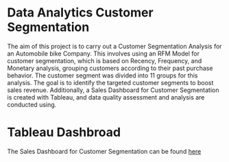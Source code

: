 # Data Analytics Customer Segmentation

The aim of this project is to carry out a Customer Segmentation Analysis for an Automobile bike Company. This involves using an RFM Model for customer segmentation, which is based on Recency, Frequency, and Monetary analysis, grouping customers according to their past purchase behavior. The customer segment was divided into 11 groups for this analysis. The goal is to identify the targeted customer segments to boost sales revenue. Additionally, a Sales Dashboard for Customer Segmentation is created with Tableau, and data quality assessment and analysis are conducted using.

# Tableau Dashbroad
The Sales Dashboard for Customer Segmentation can be found [here](https://public.tableau.com/views/SegmentCustomer_17154038047360/CUSTUMERSEGMENTATION?:language=en-US&publish=yes&:sid=E72C392AB1D44855A3224A681646DAB9-0:0&:display_count=n&:origin=viz_share_link)
